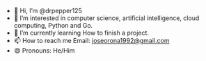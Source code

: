 - 👋 Hi, I’m @drpepper125
- 👀 I’m interested in computer science, artificial intelligence, cloud computing, Python and Go.
- 🌱 I’m currently learning How to finish a project. 
- 📫 How to reach me Email: joseorona1992@gmail.com 
- 😄 Pronouns: He/Him


<!---
drpepper125/drpepper125 is a ✨ special ✨ repository because its `README.md` (this file) appears on your GitHub profile.
You can click the Preview link to take a look at your changes.
--->
